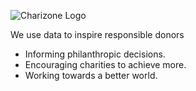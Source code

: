 ![Charizone Logo](https://charizone.co.uk/static/images/Menu_CharizoneLogo.svg)

We use data to inspire responsible donors

- Informing philanthropic decisions.
- Encouraging charities to achieve more.
- Working towards a better world. 
